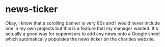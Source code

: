 # news-ticker
Okay, I know that a scrolling banner is very 80s and I would never include one in my own projects but this is a feature that my manager wanted. It's actually a good way for supervisors to add any news onto a Google sheet which automatically populates the news ticker on the charities website.
